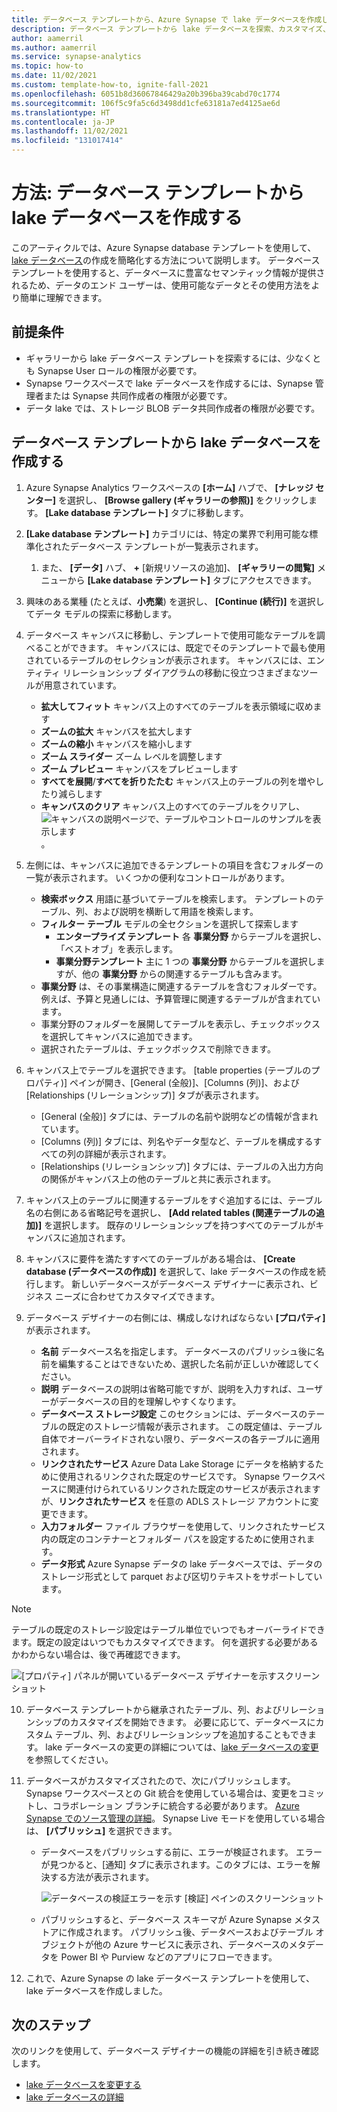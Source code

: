```yaml
---
title: データベース テンプレートから、Azure Synapse で lake データベースを作成します。
description: データベース テンプレートから lake データベースを探索、カスタマイズ、作成する方法について説明します。
author: aamerril
ms.author: aamerril
ms.service: synapse-analytics
ms.topic: how-to
ms.date: 11/02/2021
ms.custom: template-how-to, ignite-fall-2021
ms.openlocfilehash: 6051b8d36067846429a20b396ba39cabd70c1774
ms.sourcegitcommit: 106f5c9fa5c6d3498dd1cfe63181a7ed4125ae6d
ms.translationtype: HT
ms.contentlocale: ja-JP
ms.lasthandoff: 11/02/2021
ms.locfileid: "131017414"
---
```

# <a name="how-to-create-a-lake-database-from-database-templates"></a>方法: データベース テンプレートから lake データベースを作成する

このアーティクルでは、Azure Synapse database テンプレートを使用して、[lake データベース](./concepts-lake-database.md)の作成を簡略化する方法について説明します。 データベース テンプレートを使用すると、データベースに豊富なセマンティック情報が提供されるため、データのエンド ユーザーは、使用可能なデータとその使用方法をより簡単に理解できます。

## <a name="prerequisites"></a>前提条件

- ギャラリーから lake データベース テンプレートを探索するには、少なくとも Synapse User ロールの権限が必要です。
- Synapse ワークスペースで lake データベースを作成するには、Synapse 管理者または Synapse 共同作成者の権限が必要です。
- データ lake では、ストレージ BLOB データ共同作成者の権限が必要です。

## <a name="create-lake-database-from-database-template"></a>データベース テンプレートから lake データベースを作成する

1. Azure Synapse Analytics ワークスペースの **[ホーム]** ハブで、 **[ナレッジ センター]** を選択し、 **[Browse gallery (ギャラリーの参照)]** をクリックします。 **[Lake database テンプレート]** タブに移動します。
2. **[Lake database テンプレート]** カテゴリには、特定の業界で利用可能な標準化されたデータベース テンプレートが一覧表示されます。
   1. また、 **[データ]** ハブ、 **+** [新規リソースの追加]、 **[ギャラリーの閲覧]** メニューから **[Lake database テンプレート]** タブにアクセスできます。
3. 興味のある業種 (たとえば、**小売業**) を選択し、 **[Continue (続行)]** を選択してデータ モデルの探索に移動します。
4. データベース キャンバスに移動し、テンプレートで使用可能なテーブルを調べることができます。 キャンバスには、既定でそのテンプレートで最も使用されているテーブルのセレクションが表示されます。 キャンバスには、エンティティ リレーションシップ ダイアグラムの移動に役立つさまざまなツールが用意されています。
    - **拡大してフィット** キャンバス上のすべてのテーブルを表示領域に収めます
    - **ズームの拡大** キャンバスを拡大します
    - **ズームの縮小** キャンバスを縮小します
    - **ズーム スライダー** ズーム レベルを調整します
    - **ズーム プレビュー** キャンバスをプレビューします
    - **すべてを展開**/**すべてを折りたたむ** キャンバス上のテーブルの列を増やしたり減らします
    - **キャンバスのクリア** キャンバス上のすべてのテーブルをクリアし、![キャンバスの説明ページで、テーブルやコントロールのサンプルを表示します](./media/create-lake-database-from-lake-database-template/canvas-overview.png)。

5. 左側には、キャンバスに追加できるテンプレートの項目を含むフォルダーの一覧が表示されます。 いくつかの便利なコントロールがあります。
    - **検索ボックス** 用語に基づいてテーブルを検索します。 テンプレートのテーブル、列、および説明を横断して用語を検索します。
    - **フィルター テーブル** モデルの全セクションを選択して探索します
      - **エンタープライズ テンプレート** 各 **事業分野** からテーブルを選択し、「ベストオブ」を表示します。
      - **事業分野テンプレート** 主に 1 つの **事業分野** からテーブルを選択しますが、他の **事業分野** からの関連するテーブルも含みます。
    - **事業分野** は、その事業構造に関連するテーブルを含むフォルダーです。 例えば、予算と見通しには、予算管理に関連するテーブルが含まれています。
    - 事業分野のフォルダーを展開してテーブルを表示し、チェックボックスを選択してキャンバスに追加できます。 
    - 選択されたテーブルは、チェックボックスで削除できます。

6. キャンバス上でテーブルを選択できます。 [table properties (テーブルのプロパティ)] ペインが開き、[General (全般)]、[Columns (列)]、および [Relationships (リレーションシップ)] タブが表示されます。
    - [General (全般)] タブには、テーブルの名前や説明などの情報が含まれています。
    - [Columns (列)] タブには、列名やデータ型など、テーブルを構成するすべての列の詳細が表示されます。
    - [Relationships (リレーションシップ)] タブには、テーブルの入出力方向の関係がキャンバス上の他のテーブルと共に表示されます。
    
7. キャンバス上のテーブルに関連するテーブルをすぐ追加するには、テーブル名の右側にある省略記号を選択し、 **[Add related tables (関連テーブルの追加)]** を選択します。 既存のリレーションシップを持つすべてのテーブルがキャンバスに追加されます。

8. キャンバスに要件を満たすすべてのテーブルがある場合は、 **[Create database (データベースの作成)]** を選択して、lake データベースの作成を続行します。 新しいデータベースがデータベース デザイナーに表示され、ビジネス ニーズに合わせてカスタマイズできます。 

9. データベース デザイナーの右側には、構成しなければならない **[プロパティ]** が表示されます。
    - **名前** データベース名を指定します。 データベースのパブリッシュ後に名前を編集することはできないため、選択した名前が正しいか確認してください。
    - **説明** データベースの説明は省略可能ですが、説明を入力すれば、ユーザーがデータベースの目的を理解しやすくなります。
    - **データベース ストレージ設定** このセクションには、データベースのテーブルの既定のストレージ情報が表示されます。 この既定値は、テーブル自体でオーバーライドされない限り、データベースの各テーブルに適用されます。
    - **リンクされたサービス** Azure Data Lake Storage にデータを格納するために使用されるリンクされた既定のサービスです。 Synapse ワークスペースに関連付けられているリンクされた既定のサービスが表示されますが、**リンクされたサービス** を任意の ADLS ストレージ アカウントに変更できます。 
    - **入力フォルダー** ファイル ブラウザーを使用して、リンクされたサービス内の既定のコンテナーとフォルダー パスを設定するために使用されます。
    - **データ形式** Azure Synapse データの lake データベースでは、データのストレージ形式として parquet および区切りテキストをサポートしています。
> [!NOTE]
> テーブルの既定のストレージ設定はテーブル単位でいつでもオーバーライドできます。既定の設定はいつでもカスタマイズできます。 何を選択する必要があるかわからない場合は、後で再確認できます。
 
![[プロパティ] パネルが開いているデータベース デザイナーを示すスクリーンショット](./media/create-lake-database-from-lake-database-template/designer-overview.png)


10. データベース テンプレートから継承されたテーブル、列、およびリレーションシップのカスタマイズを開始できます。 必要に応じて、データベースにカスタム テーブル、列、およびリレーションシップを追加することもできます。 lake データベースの変更の詳細については、[lake データベースの変更](./modify-lake-database.md)を参照してください。

11. データベースがカスタマイズされたので、次にパブリッシュします。 Synapse ワークスペースとの Git 統合を使用している場合は、変更をコミットし、コラボレーション ブランチに統合する必要があります。 [Azure Synapse でのソース管理の詳細](././cicd/../../cicd/source-control.md)。 Synapse Live モードを使用している場合は、 **[パブリッシュ]** を選択できます。
     - データベースをパブリッシュする前に、エラーが検証されます。 エラーが見つかると、[通知] タブに表示されます。このタブには、エラーを解決する方法が表示されます。
      
       ![データベースの検証エラーを示す [検証] ペインのスクリーンショット](./media/create-lake-database-from-lake-database-template/validation-error.png)
     - パブリッシュすると、データベース スキーマが Azure Synapse メタストアに作成されます。 パブリッシュ後、データベースおよびテーブル オブジェクトが他の Azure サービスに表示され、データベースのメタデータを Power BI や Purview などのアプリにフローできます。

12.  これで、Azure Synapse の lake データベース テンプレートを使用して、lake データベースを作成しました。 

## <a name="next-steps"></a>次のステップ

次のリンクを使用して、データベース デザイナーの機能の詳細を引き続き確認します。 
- [lake データベースを変更する](./modify-lake-database.md)
- [lake データベースの詳細](./concepts-lake-database.md)
